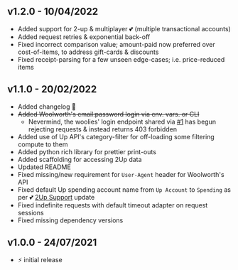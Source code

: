 ## v1.2.0 - 10/04/2022

- Added support for 2-up & multiplayer 💕 (multiple transactional accounts)
- Added request retries & exponential back-off
- Fixed incorrect comparison value; amount-paid now preferred over cost-of-items, to address gift-cards & discounts 
- Fixed receipt-parsing for a few unseen edge-cases; i.e. price-reduced items

## v1.1.0 - 20/02/2022

- Added changelog 📑
- ~~Added Woolworth's email:password login via env. vars. or CLI~~
    - Nevermind, the woolies' login endpoint shared via [#1](https://github.com/MattTimms/up_woolies/issues/1) has begun
      rejecting requests & instead returns 403 forbidden
- Added use of Up API's category-filter for off-loading some filtering compute to them
- Added python rich library for prettier print-outs
- Added scaffolding for accessing 2Up data
- Updated README
- Fixed missing/new requirement for `User-Agent` header for Woolworth's API
- Fixed default Up spending account name from `Up Account` to `Spending` as per
  💕 [2Up Support](https://github.com/up-banking/api/issues/31#issuecomment-1008441619) update
- Fixed indefinite requests with default timeout adapter on request sessions
- Fixed missing dependency versions

## v1.0.0 - 24/07/2021

- ⚡ initial release